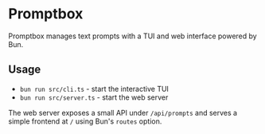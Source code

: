 # Promptbox

Promptbox manages text prompts with a TUI and web interface powered by Bun.

## Usage

- `bun run src/cli.ts` - start the interactive TUI
- `bun run src/server.ts` - start the web server

The web server exposes a small API under `/api/prompts` and serves a simple
frontend at `/` using Bun's `routes` option.

